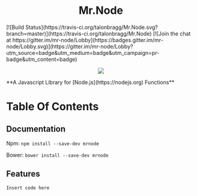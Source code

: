 <h1 align="center">
Mr.Node
</h1>
[![Build Status](https://travis-ci.org/talonbragg/Mr.Node.svg?branch=master)](https://travis-ci.org/talonbragg/Mr.Node)
[![Join the chat at https://gitter.im/mr-node/Lobby](https://badges.gitter.im/mr-node/Lobby.svg)](https://gitter.im/mr-node/Lobby?utm_source=badge&utm_medium=badge&utm_campaign=pr-badge&utm_content=badge)
<p align = "center">
<a href="https://mrnode.tk"><img src="https://www.mrnode.tk/tophatlogo%20(2).png"></a>
</p>
**A Javascript Library for [Node.js](https://nodejs.org) Functions**

# Table Of Contents

## Documentation
Npm: `npm install --save-dev mrnode`

Bower: `bower install --save-dev mrnode`


## Features
```javascript
Insert code here
```

